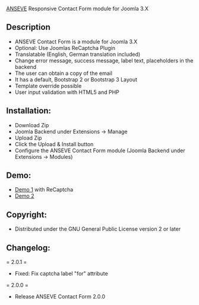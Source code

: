 [ANSEVE](http://anseve.de) Responsive Contact Form module for Joomla 3.X 

Description
---------------------
* ANSEVE Contact Form is a module for Joomla 3.X
* Optional: Use Joomlas ReCaptcha Plugin
* Translatable (English, German translation included)
* Change error message, success message, label text, placeholders in the backend
* The user can obtain a copy of the email
* It has a default, Bootstrap 2 or Bootstrap 3 Layout
* Template override possible
* User input validation with HTML5 and PHP

Installation:
---------------------
* Download Zip
* Joomla Backend under Extensions -> Manage
* Upload Zip
* Click the Upload & Install button
* Configure the ANSEVE Contact Form module (Joomla Backend under Extensions -> Modules)

Demo:
---------------------
* [Demo 1](http://anseve.de/joomla/index.php/demo-1.html) with ReCaptcha 
* [Demo 2](http://anseve.de/joomla/index.php/demo-2.html)

Copyright:
---------------------
* Distributed under the GNU General Public License version 2 or later


Changelog:
---------------------
= 2.0.1 =
* Fixed: Fix captcha label "for" attribute

= 2.0.0 =
* Release ANSEVE Contact Form 2.0.0

